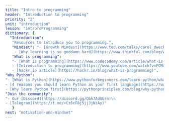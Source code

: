 ```yaml
---
title: "Intro to programming"
header: "Introduction to programming"
priority: "2"
unit: "introduction"
lesson: "introToProgramming"
dictionary: {
  "Introduction":
   "Resources to introduce you to programming.", 
   "Mindset": "- [Growth Mindest](https://www.ted.com/talks/carol_dweck_the_power_of_believing_that_you_can_improve) by Carol Dweck\n
    - [Why learning is so goddamn hard](https://www.thinkful.com/blog/why-learning-to-code-is-so-damn-hard/) by Eric Trautman",
   "What is programming":
   "- [What is programming](https://www.codecademy.com/article/what-is-programming?periods=year&utm_source=pepperjam&utm_medium=affiliate&utm_term=159404&clickId=4139029489&pj_creativeid=8-12462&pj_publisherid=159404) by Codecademy\n
   - [Introduction to programming](https://www.youtube.com/watch?v=FCMxA3m_Imc&ab_channel=KhanAcademyComputing) by Khan Academy\n
   - [hackr.io article](https://hackr.io/blog/what-is-programming)",
"Why Python":
"- [What is Python](https://www.pythonforbeginners.com/learn-python/what-is-python)\n
- [4 reasons you should learn Python as your first language](https://www.nextacademy.com/blog/learn-python-first/#:~:text=4%20Reasons%20why%20you%20should%20learn%20Python%20as,libraries%20and%20frameworks%20Programming%20frameworks%20%26%20libraries%20)\n
- [Why learn Python first](https://pythonprinciples.com/blog/why-python-first/)\n",
"Join the community":
"- Our [Discord](https://discord.gg/Qbh7AdGUrn)\n
- [Telegram](https://t.me/+Cz6cF8j5jjJjNzAy)"
   }
next: "motivation-and-mindset"
---
```

